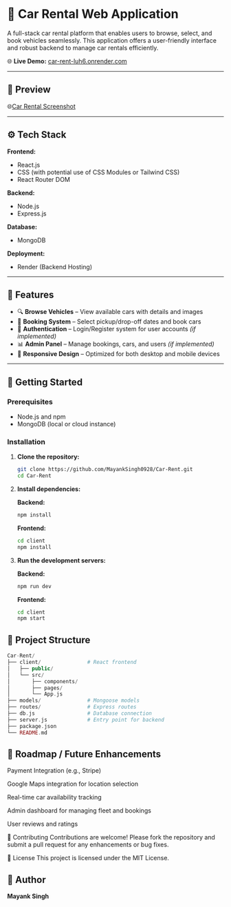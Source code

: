 # 🚗 Car Rental Web Application

A full-stack car rental platform that enables users to browse, select, and book vehicles seamlessly. This application offers a user-friendly interface and robust backend to manage car rentals efficiently.

🌐 **Live Demo:** [car-rent-luh6.onrender.com](https://car-rent-luh6.onrender.com/)

---

## 📸 Preview

🌐[Car Rental Screenshot](preview-image-url-if-available)

---

## ⚙️ Tech Stack

**Frontend:**
- React.js
- CSS (with potential use of CSS Modules or Tailwind CSS)
- React Router DOM

**Backend:**
- Node.js
- Express.js

**Database:**
- MongoDB

**Deployment:**
- Render (Backend Hosting)

---

## 🔑 Features

- 🔍 **Browse Vehicles** – View available cars with details and images
- 📅 **Booking System** – Select pickup/drop-off dates and book cars
- 🔐 **Authentication** – Login/Register system for user accounts *(if implemented)*
- 📊 **Admin Panel** – Manage bookings, cars, and users *(if implemented)*
- 🔁 **Responsive Design** – Optimized for both desktop and mobile devices

---

## 🚀 Getting Started

### Prerequisites

- Node.js and npm
- MongoDB (local or cloud instance)

### Installation

1. **Clone the repository:**
   ```bash
   git clone https://github.com/MayankSingh0928/Car-Rent.git
   cd Car-Rent

2. **Install dependencies:**

   **Backend:**
   ```bash
   npm install
   ```
   **Frontend:**
   
   ```bash
   cd client
   npm install
   ```
3. **Run the development servers:**

   **Backend:**
   
   ```bash
   npm run dev
   ```
   **Frontend:**
   
   ```bash
   cd client
   npm start
   ```
## 📁 Project Structure
   ```php
   Car-Rent/
   ├── client/               # React frontend
   │   ├── public/
   │   └── src/
   │       ├── components/
   │       ├── pages/
   │       └── App.js
   ├── models/               # Mongoose models
   ├── routes/               # Express routes
   ├── db.js                 # Database connection
   ├── server.js             # Entry point for backend
   ├── package.json
   └── README.md
   ```
## 📌 Roadmap / Future Enhancements
 Payment Integration (e.g., Stripe)

 Google Maps integration for location selection

 Real-time car availability tracking

 Admin dashboard for managing fleet and bookings

 User reviews and ratings

🙌 Contributing
Contributions are welcome! Please fork the repository and submit a pull request for any enhancements or bug fixes.

📄 License
This project is licensed under the MIT License.

## 👤 Author
   **Mayank Singh**
   



 


